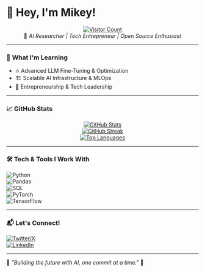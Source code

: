 # 👋 Hey, I'm Mikey!  

<div align="center">

[![Visitor Count](https://profile-counter.glitch.me/MarsX-2002/count.svg)](https://github.com/MarsX-2002)  
🚀 *AI Researcher | Tech Entrepreneur | Open Source Enthusiast*

</div>  

---

### 🧠 **What I'm Learning**
- 🔥 Advanced LLM Fine-Tuning & Optimization  
- 🏗️ Scalable AI Infrastructure & MLOps  
- 💼 Entrepreneurship & Tech Leadership  

---

### 📈 **GitHub Stats**
<div align="center">

[![GitHub Stats](https://github-readme-stats.vercel.app/api?username=MarsX-2002&show_icons=true&theme=tokyonight&hide_border=true)](https://github.com/MarsX-2002)  
[![GitHub Streak](https://streak-stats.demolab.com/?user=MarsX-2002&theme=tokyonight&hide_border=true)](https://git.io/streak-stats)  
[![Top Languages](https://github-readme-stats.vercel.app/api/top-langs/?username=MarsX-2002&layout=compact&theme=tokyonight&hide_border=true)](https://github.com/MarsX-2002)

</div>  

---

### 🛠️ **Tech & Tools I Work With**
![Python](https://img.shields.io/badge/-Python-3776AB?style=flat&logo=python&logoColor=white)  
![Pandas](https://img.shields.io/badge/-Pandas-150458?style=flat&logo=pandas&logoColor=white)  
![SQL](https://img.shields.io/badge/-SQL-4479A1?style=flat&logo=mysql&logoColor=white)  
![PyTorch](https://img.shields.io/badge/-PyTorch-EE4C2C?style=flat&logo=pytorch&logoColor=white)  
![TensorFlow](https://img.shields.io/badge/-TensorFlow-FF6F00?style=flat&logo=tensorflow&logoColor=white)  

---

### 📬 **Let's Connect!**
[![Twitter/X](https://img.shields.io/badge/X-%231DA1F2.svg?style=flat&logo=twitter&logoColor=white)](https://x.com/mickeyfounder)  
[![LinkedIn](https://img.shields.io/badge/LinkedIn-%230A66C2.svg?style=flat&logo=linkedin&logoColor=white)](https://www.linkedin.com/in/mirjalol-shavkatov/)  

---

🔹 *"Building the future with AI, one commit at a time."* 🚀
